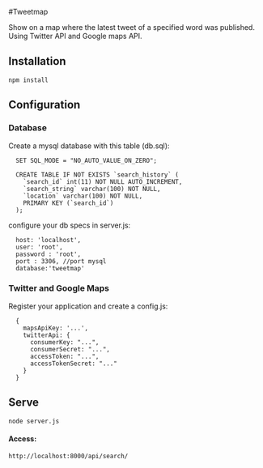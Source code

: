#Tweetmap

Show on a map where the latest tweet of a specified word was published. Using Twitter API and Google maps API.

## Installation

    npm install

## Configuration 

### Database

Create a mysql database with this table (db.sql):

      SET SQL_MODE = "NO_AUTO_VALUE_ON_ZERO";

      CREATE TABLE IF NOT EXISTS `search_history` (
        `search_id` int(11) NOT NULL AUTO_INCREMENT,
        `search_string` varchar(100) NOT NULL,
        `location` varchar(100) NOT NULL,
        PRIMARY KEY (`search_id`)
      );

configure your db specs in server.js:

      host: 'localhost',
      user: 'root',
      password : 'root',
      port : 3306, //port mysql
      database:'tweetmap'	

### Twitter and Google Maps

Register your application and create a config.js:
      
      {
        mapsApiKey: '...',
        twitterApi: {
          consumerKey: "...",
          consumerSecret: "...",
          accessToken: "...",
          accessTokenSecret: "..."
        }
      }

## Serve
    
    node server.js

#### Access:

    http://localhost:8000/api/search/
